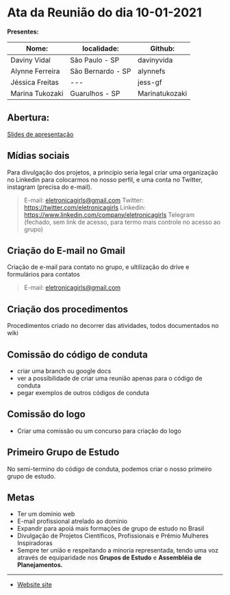 # Ata da Reunião do dia 10-01-2021

**Presentes:**

|Nome:           |localidade:        |Github:         | 
|---             |---                |---             |
|Daviny Vidal    | São Paulo - SP    | davinyvida     |
|Alynne Ferreira | São Bernardo - SP | alynnefs       |
|Jéssica Freitas | ---               | jess-gf        |
|Marina Tukozaki | Guarulhos - SP    | Marinatukozaki |



## Abertura:

[Slides de apresentação](FundacaoEletronicaGirls.pdf)

## Mídias sociais

Para divulgação dos projetos, a princípio seria legal criar uma organização no Linkedin para colocarmos no nosso perfil, e uma conta no Twitter, instagram (precisa do e-mail).

 > E-mail: eletronicagirls@gmail.com
 > Twitter: https://twitter.com/eletronicagirls
 > Linkedin: https://www.linkedin.com/company/eletronicagirls
 > Telegram (fechado, sem link de acesso, para termo mais controle no acesso ao grupo)
  
## Criação do E-mail no Gmail

Criação de e-mail para contato no grupo, e ultilização do drive e formulários para contatos

 > E-mail: eletronicagirls@gmail.com
  
## Criação dos procedimentos

Procedimentos criado no decorrer das atividades, todos documentados no wiki

## Comissão do código de conduta

 - criar uma branch ou google docs
 - ver a possibilidade de criar uma reunião apenas para o código de conduta
 - pegar exemplos de outros códigos de conduta


## Comissão do logo

 - Criar uma comissão ou um concurso para criação do logo

## Primeiro Grupo de Estudo

No semi-termino do código de conduta, podemos criar o nosso primeiro grupo de estudo.

## Metas

 - Ter um domínio web
 - E-mail profissional atrelado ao domínio
 - Expandir para apoiá mais formações de grupo de estudo no Brasil
 - Divulgação de Projetos Científicos, Profissionais e Prêmio Mulheres Inspiradoras
 - Sempre ter união e respeitando a minoria representada, tendo uma voz através de equiparidade nos **Grupos de Estudo** e **Assembléia de Planejamentos.**


---

- [Website site](https://eletronicagirls.github.io/)
